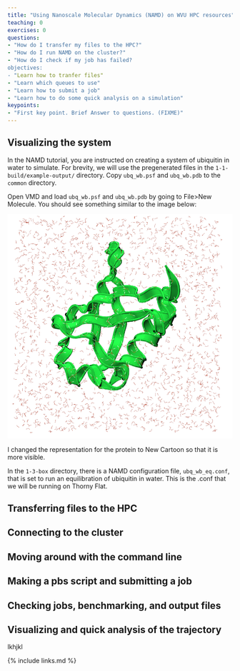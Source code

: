 ```yaml
---
title: "Using Nanoscale Molecular Dynamics (NAMD) on WVU HPC resources"
teaching: 0
exercises: 0
questions:
- "How do I transfer my files to the HPC?"
- "How do I run NAMD on the cluster?"
- "How do I check if my job has failed?
objectives:
- "Learn how to tranfer files"
- "Learn which queues to use"
- "Learn how to submit a job"
- "Learn how to do some quick analysis on a simulation"
keypoints:
- "First key point. Brief Answer to questions. (FIXME)"
---
```


## Visualizing the system

In the NAMD tutorial, you are instructed on creating a system of ubiquitin in water to simulate. For brevity, we will use the pregenerated files in the `1-1-build/example-output/` directory. Copy `ubq_wb.psf` and `ubq_wb.pdb` to the `common` directory. 

Open VMD and load `ubq_wb.psf` and `ubq_wb.pdb` by going to File>New Molecule. You should see something similar to the image below:

![A figure showing the initial coordinates of ubiqitin in a water box.](../fig/starting_namd.png)

I changed the representation for the protein to New Cartoon so that it is more visible.

In the `1-3-box` directory, there is a NAMD configuration file, `ubq_wb_eq.conf`, that is set to run an equilibration of ubiquitin in water. This is the .conf that we will be running on Thorny Flat.

## Transferring files to the HPC





## Connecting to the cluster

## Moving around with the command line

## Making a pbs script and submitting a job

## Checking jobs, benchmarking, and output files

## Visualizing and quick analysis of the trajectory

lkhjkl

{% include links.md %}
